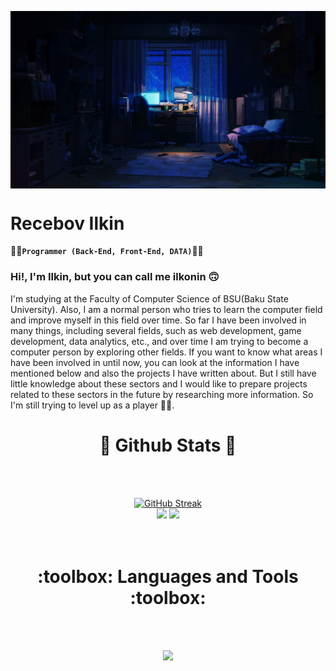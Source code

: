 <p><img align="center" alt="gif" width="1080" src="https://github.com/ilkoninn/ilkoninn/blob/main/Gm7L.gif"/></p>


# Recebov Ilkin

:man_technologist:**`Programmer (Back-End, Front-End, DATA)`**:man_technologist:

### Hi!, I'm Ilkin, but you can call me ilkonin :upside_down_face:
I'm studying at the Faculty of Computer Science of BSU(Baku State University).
Also, I am a normal person who tries to learn the computer field and improve myself in this field over time. 
So far I have been involved in many things, including several fields, such as web development, game development, 
data analytics, etc., and over time I am trying to become a computer person by exploring other fields. 
If you want to know what areas I have been involved in until now, you can look at the information I have mentioned 
below and also the projects I have written about. But I still have little knowledge about these sectors 
and I would like to prepare projects related to these sectors in the future by researching more information. 
So I'm still trying to level up as a player :face_in_clouds:.

<h1 align="center">
  📑 Github Stats 📑
</h1>

<br><br>
<div align="center">
  <a href="https://git.io/streak-stats"><img src="https://streak-stats.demolab.com?user=Ilkoninn&theme=dark&card_width=750" alt="GitHub Streak" /></a>
</div>
<div align="center">
  <img width="50%" src="https://github-readme-stats.vercel.app/api?username=ilkoninn&show_icons=true&theme=radical"/>
  <img width="38%" src="https://github-readme-stats.vercel.app/api/top-langs/?username=ilkoninn&layout=compact&theme=radical"/>
</div>
<br><br>

<h1 align="center">
  :toolbox: Languages and Tools :toolbox: 
</h1>
<br><br>
<!-- BACK-END LANGUAGES AND TOOLS -->
<p align="center">
  <a href="https://www.w3schools.com">
    <img src="https://skillicons.dev/icons?i=py,postgres,docker,azure,django,dotnet,postman,mysql,html,css,js,react,bootstrap,jquery,java,cs,cpp,sqlite,git,github" />
  </a>
</p>
<br>

#


